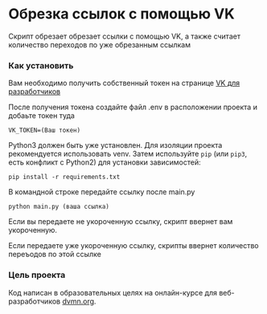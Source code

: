# Обрезка ссылок с помощью VK

Скрипт обрезает обрезает ссылки с помощью VK, а также считает количество переходов по уже обрезанным ссылкам 

### Как установить
Вам необходимо получить собственный токен на странице [VK для разработчиков](https://dev.vk.com/ru)

После получения токена создайте файл .env в расположении проекта и добаьте токен туда 

```
VK_TOKEN=(Ваш токен)
```

Python3 должен быть уже установлен.
Для изоляции проекта рекомендуется использовать venv.
Затем используйте `pip` (или `pip3`, есть конфликт с Python2) для установки зависимостей:
```
pip install -r requirements.txt
```


В командной строке передайте ссылку после main.py
```
python main.py (ваша ссылка)
```
Если вы передаете не укороченную ссылку, скрипт ввернет вам укороченную.

Если передаете уже укороченную ссылку, скрипты ввернет количество переъодов по этой ссылке 



### Цель проекта

Код написан в образовательных целях на онлайн-курсе для веб-разработчиков [dvmn.org](https://dvmn.org/).